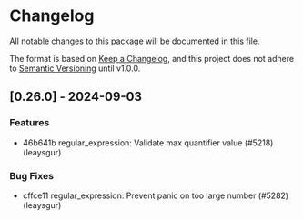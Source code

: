 # Changelog

All notable changes to this package will be documented in this file.

The format is based on [Keep a Changelog](https://keepachangelog.com/en/1.0.0/), and this project does not adhere to [Semantic Versioning](https://semver.org/spec/v2.0.0.html) until v1.0.0.

## [0.26.0] - 2024-09-03

### Features

- 46b641b regular_expression: Validate max quantifier value (#5218) (leaysgur)

### Bug Fixes

- cffce11 regular_expression: Prevent panic on too large number (#5282) (leaysgur)

